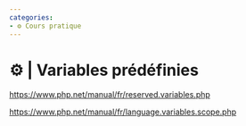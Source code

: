 ```yaml
---
categories:
- ⚙️ Cours pratique
---
```


# ⚙️ | Variables prédéfinies

https://www.php.net/manual/fr/reserved.variables.php

https://www.php.net/manual/fr/language.variables.scope.php